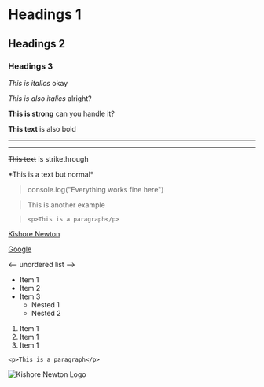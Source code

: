 <!-- Headings -->
# Headings 1
## Headings 2
### Headings 3

<!-- Italics -->    
*This is italics* okay

_This is also italics_ alright?

<!-- Strong -->
**This is strong** can you handle it?

__This text__ is also bold

<!-- Horizontal Rule -->
---
___

<!-- Strikethrough -->
~~This text~~ is strikethrough

<!-- Excape rule -->

\*This is a text but normal\*

<!-- Blockquote -->

>console.log("Everything works fine here")

>This is another example

>`<p>This is a paragraph</p>`

<!-- Links -->
[Kishore Newton](https://www.kishorenewton.com)

[Google](https://www.google.com "DuckDuckGo")

<-- unordered list -->

* Item 1
* Item 2
* Item 3
    * Nested 1
    * Nested 2

<!-- Ordered List -->
1. Item 1
1. Item 1
1. Item 1

<!-- Inline code block -->

`<p>This is a paragraph</p>`

<!-- Images -->

![Kishore Newton Logo](https://blog.kishorenewton.com/images/logo.png)

<!-- Github Markdown -->